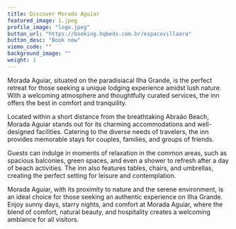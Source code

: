```yaml
---
title: Discover Morada Aguiar
featured_image: 1.jpeg
profile_image: "logo.jpeg"
button_url: "https://booking.hqbeds.com.br/espacovillaara"
button_desc: "Book now"
viemo_code: ""
background_image: ""
weight: 1
---
```


Morada Aguiar, situated on the paradisiacal Ilha Grande, is the perfect retreat for those seeking a unique lodging experience amidst lush nature. With a welcoming atmosphere and thoughtfully curated services, the inn offers the best in comfort and tranquility.

Located within a short distance from the breathtaking Abraão Beach, Morada Aguiar stands out for its charming accommodations and well-designed facilities. Catering to the diverse needs of travelers, the inn provides memorable stays for couples, families, and groups of friends.

Guests can indulge in moments of relaxation in the common areas, such as spacious balconies, green spaces, and even a shower to refresh after a day of beach activities. The inn also features tables, chairs, and umbrellas, creating the perfect setting for leisure and contemplation.

Morada Aguiar, with its proximity to nature and the serene environment, is an ideal choice for those seeking an authentic experience on Ilha Grande. Enjoy sunny days, starry nights, and comfort at Morada Aguiar, where the blend of comfort, natural beauty, and hospitality creates a welcoming ambiance for all visitors.